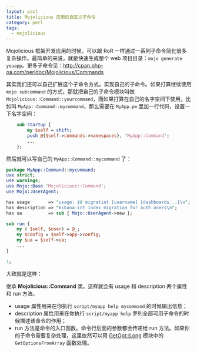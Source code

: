 ```yaml
---
layout: post
title: Mojolicious 应用的自定义子命令
category: perl
tags:
  - mojolicious
---
```


Mojolicious 框架开发应用的时候，可以跟 RoR 一样通过一系列子命令简化很多复杂操作。最简单的来说，就是快速生成整个 web 项目目录：`mojo generate youapp`。更多子命令见：<http://cpan.php-oa.com/perldoc/Mojolicious/Commands>

其实我们还可以自己扩展这个子命令方式，实现自己的子命令。如果打算继续使用 `mojo subcommand` 的方式，那就把自己的子命令模块叫做 `Mojolicious::Command::yourcommand`，而如果打算在自己的名字空间下使用，比如叫 `MyApp::Command::mycommand`，那么需要在 `MyApp.pm` 里加一行代码，设置一下名字空间：

```perl
    sub startup {
        my $self = shift;
        push @{$self->commands->namespaces}, 'MyApp::Command';
        ...
    };
```

然后就可以写自己的 `MyApp::Command::mycommand` 了：

```perl
package MyApp::Command::mycommand;
use strict;
use warnings;
use Mojo::Base 'Mojolicious::Command';
use Mojo::UserAgent;

has usage       => "usage: $0 migratint [username] [dashboards...]\n";
has description => "kibana-int index migration for auth users\n";
has ua          => sub { Mojo::UserAgent->new };

sub run {
    my ( $self, $user) = @_;
    my $config = $self->app->config;
    my $ua = $self->ua;
    ...
}

1;
```

大致就是这样：

继承 **Mojolicious::Command** 类。这样就会有 usage 和 description 两个属性和 run 方法。

* usage 属性用来在你执行 `script/myapp help mycommand` 的时候输出信息；
* description 属性用来在你执行 `script/myapp help` 罗列全部可用子命令的时候描述该命令的作用；
* run 方法是命令的入口函数。命令行后面的参数都会传递给 run 方法。如果你的子命令需要复杂处理，这里依然可以用 [GetOpt::Long](https://metacpan.org/pod/Getopt::Long#Parsing-options-from-an-arbitrary-array) 模块中的 `GetOptionsFromArray` 函数处理。
